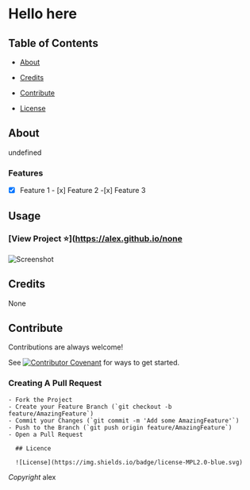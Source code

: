 # Hello here

  ## Table of Contents

  - [About](#about)
  
  
  - [Credits](#credits)
  - [Contribute](#contribute)
  - [License](#license)

  ## About
  undefined

  ### Features 
  
  - [x] Feature 1 - [x] Feature 2 -[x] Feature 3

  ## Usage

  

  ### [View Project :star:](https://alex.github.io/none
  ![Screenshot](./assets/images/screenshot.png)

  ## Credits
  
  None

  

  

  ## Contribute

  Contributions are always welcome!

  See [![Contributor Covenant](https://img.shields.io/badge/Contributor%20Covenant-2.1-4baaaa.svg)](code_of_conduct.md) for ways to get started.
  
  ### Creating A Pull Request
    - Fork the Project
    - Create your Feature Branch (`git checkout -b feature/AmazingFeature`)
    - Commit your Changes (`git commit -m 'Add some AmazingFeature'`)
    - Push to the Branch (`git push origin feature/AmazingFeature`)
    - Open a Pull Request
  
      ## Licence
      
      ![License](https://img.shields.io/badge/license-MPL2.0-blue.svg)

  _Copyright_ alex
